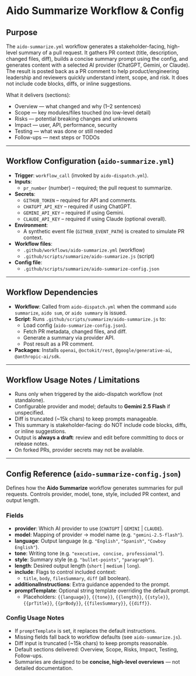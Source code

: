 # Aido Summarize Workflow & Config

## Purpose
The `aido-summarize.yml` workflow generates a stakeholder-facing, high-level summary of a pull request.
It gathers PR context (title, description, changed files, diff), builds a concise summary prompt using the config, and generates content with a selected AI provider (ChatGPT, Gemini, or Claude).
The result is posted back as a PR comment to help product/engineering leadership and reviewers quickly understand intent, scope, and risk. It does not include code blocks, diffs, or inline suggestions.

What it delivers (sections):
- Overview — what changed and why (1–2 sentences)
- Scope — key modules/files touched (no low-level detail)
- Risks — potential breaking changes and unknowns
- Impact — user, API, performance, security
- Testing — what was done or still needed
- Follow-ups — next steps or TODOs

---

## Workflow Configuration (`aido-summarize.yml`)

- **Trigger**: `workflow_call` (invoked by `aido-dispatch.yml`).
- **Inputs**:
  - `pr_number` (number) – required; the pull request to summarize.
- **Secrets**:
  - `GITHUB_TOKEN` – required for API and comments.
  - `CHATGPT_API_KEY` – required if using ChatGPT.
  - `GEMINI_API_KEY` – required if using Gemini.
  - `CLAUDE_API_KEY` – required if using Claude (optional overall).
- **Environment**:
  - A synthetic event file (`GITHUB_EVENT_PATH`) is created to simulate PR context.
- **Workflow files**:
  - `.github/workflows/aido-summarize.yml` (workflow)
  - `.github/scripts/summarize/aido-summarize.js` (script)
- **Config file**:
  - `.github/scripts/summarize/aido-summarize-config.json`

---

## Workflow Dependencies

- **Workflow**: Called from `aido-dispatch.yml` when the command `aido summarize`, `aido sum`, or `aido summary` is issued.
- **Script**: Runs `.github/scripts/summarize/aido-summarize.js` to:
  - Load config (`aido-summarize-config.json`).
  - Fetch PR metadata, changed files, and diff.
  - Generate a summary via provider API.
  - Post result as a PR comment.
- **Packages**: Installs `openai`, `@octokit/rest`, `@google/generative-ai`, `@anthropic-ai/sdk`.

---

## Workflow Usage Notes / Limitations

- Runs only when triggered by the aido-dispatch workflow (not standalone).
- Configurable provider and model; defaults to **Gemini 2.5 Flash** if unspecified.
- Diff is truncated (~15k chars) to keep prompts manageable.
- This summary is stakeholder-facing: do NOT include code blocks, diffs, or inline suggestions.
- Output is **always a draft**: review and edit before committing to docs or release notes.
- On forked PRs, provider secrets may not be available.

---

## Config Reference (`aido-summarize-config.json`)

Defines how the **Aido Summarize** workflow generates summaries for pull requests.
Controls provider, model, tone, style, included PR context, and output length.

### Fields

- **provider**: Which AI provider to use (`CHATGPT` | `GEMINI` | `CLAUDE`).
- **model**: Mapping of provider → model name (e.g. `"gemini-2.5-flash"`).
- **language**: Output language (e.g. `"English"`, `"Spanish"`, `"Cowboy English"`).
- **tone**: Writing tone (e.g. `"executive, concise, professional"`).
- **style**: Summary style (e.g. `"bullet-points"`, `"paragraph"`).
- **length**: Desired output length (`short` | `medium` | `long`).
- **include**: Flags to control included context:
  - `title`, `body`, `filesSummary`, `diff` (all boolean).
- **additionalInstructions**: Extra guidance appended to the prompt.
- **promptTemplate**: Optional string template overriding the default prompt.
  - Placeholders: `{{language}}`, `{{tone}}`, `{{length}}`, `{{style}}`,
    `{{prTitle}}`, `{{prBody}}`, `{{filesSummary}}`, `{{diff}}`.

### Config Usage Notes

- If `promptTemplate` is set, it replaces the default instructions.
- Missing fields fall back to workflow defaults (see `aido-summarize.js`).
- Diff input is truncated (~15k chars) to keep prompts reasonable.
- Default sections delivered: Overview, Scope, Risks, Impact, Testing, Follow-ups.
- Summaries are designed to be **concise, high-level overviews** — not detailed documentation.
